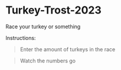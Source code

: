 # Turkey-Trost-2023
Race your turkey or something

Instructions:
> Enter the amount of turkeys in the race

> Watch the numbers go
